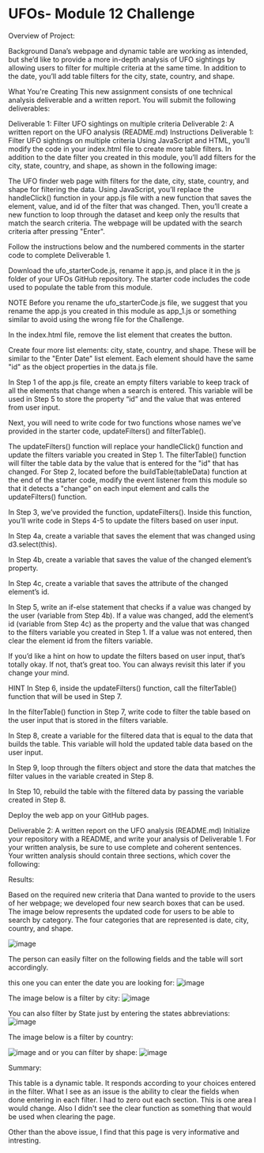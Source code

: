 
# UFOs- Module 12 Challenge
 
Overview of Project:

Background
Dana’s webpage and dynamic table are working as intended, but she’d like to provide a more in-depth analysis of UFO sightings by allowing users to filter for multiple criteria at the same time. In addition to the date, you’ll add table filters for the city, state, country, and shape.

What You're Creating
This new assignment consists of one technical analysis deliverable and a written report. You will submit the following deliverables:

Deliverable 1: Filter UFO sightings on multiple criteria
Deliverable 2: A written report on the UFO analysis (README.md)
Instructions
Deliverable 1: Filter UFO sightings on multiple criteria
Using JavaScript and HTML, you’ll modify the code in your index.html file to create more table filters. In addition to the date filter you created in this module, you’ll add filters for the city, state, country, and shape, as shown in the following image:

The UFO finder web page with filters for the date, city, state, country, and shape for filtering the data.
Using JavaScript, you’ll replace the handleClick() function in your app.js file with a new function that saves the element, value, and id of the filter that was changed. Then, you’ll create a new function to loop through the dataset and keep only the results that match the search criteria. The webpage will be updated with the search criteria after pressing "Enter".

Follow the instructions below and the numbered comments in the starter code to complete Deliverable 1.

Download the ufo_starterCode.js, rename it app.js, and place it in the js folder of your UFOs GitHub repository. The starter code includes the code used to populate the table from this module.

NOTE
Before you rename the ufo_starterCode.js file, we suggest that you rename the app.js you created in this module as app_1.js or something similar to avoid using the wrong file for the Challenge.

In the index.html file, remove the list element that creates the button.

Create four more list elements: city, state, country, and shape. These will be similar to the "Enter Date" list element. Each element should have the same "id" as the object properties in the data.js file.

In Step 1 of the app.js file, create an empty filters variable to keep track of all the elements that change when a search is entered. This variable will be used in Step 5 to store the property “id” and the value that was entered from user input.

Next, you will need to write code for two functions whose names we’ve provided in the starter code, updateFilters() and filterTable().

The updateFilters() function will replace your handleClick() function and update the filters variable you created in Step 1.
The filterTable() function will filter the table data by the value that is entered for the "id" that has changed.
For Step 2, located before the buildTable(tableData) function at the end of the starter code, modify the event listener from this module so that it detects a "change" on each input element and calls the updateFilters() function.

In Step 3, we’ve provided the function, updateFilters(). Inside this function, you’ll write code in Steps 4-5 to update the filters based on user input.

In Step 4a, create a variable that saves the element that was changed using d3.select(this).

In Step 4b, create a variable that saves the value of the changed element’s property.

In Step 4c, create a variable that saves the attribute of the changed element’s id.

In Step 5, write an if-else statement that checks if a value was changed by the user (variable from Step 4b). If a value was changed, add the element’s id (variable from Step 4c) as the property and the value that was changed to the filters variable you created in Step 1. If a value was not entered, then clear the element id from the filters variable.

If you’d like a hint on how to update the filters based on user input, that’s totally okay. If not, that’s great too. You can always revisit this later if you change your mind.

HINT
In Step 6, inside the updateFilters() function, call the filterTable() function that will be used in Step 7.

In the filterTable() function in Step 7, write code to filter the table based on the user input that is stored in the filters variable.

In Step 8, create a variable for the filtered data that is equal to the data that builds the table. This variable will hold the updated table data based on the user input.

In Step 9, loop through the filters object and store the data that matches the filter values in the variable created in Step 8.

In Step 10, rebuild the table with the filtered data by passing the variable created in Step 8.

Deploy the web app on your GitHub pages.

Deliverable 2: A written report on the UFO analysis (README.md)
Initialize your repository with a README, and write your analysis of Deliverable 1. For your written analysis, be sure to use complete and coherent sentences. Your written analysis should contain three sections, which cover the following:


Results: 

Based on the required new criteria that Dana wanted to provide to the users of her webpage; we developed four new search boxes that can be used.
The image below represents the updated code for users to be able to search by category. The four categories that are represented is date, city, country, and shape. 

![image](https://user-images.githubusercontent.com/119356389/226412985-5e31927d-a808-4634-b6ab-e18cb2afe547.png)


The person can easily filter on the following fields and the table will sort accordingly. 

this one you can enter the date you are looking for: 
![image](https://user-images.githubusercontent.com/119356389/226413310-1f2e807b-9aaf-4e1e-839c-ba96a7d65292.png)


 The image below is a filter by city: 
![image](https://user-images.githubusercontent.com/119356389/226399796-74d20283-61d9-4c2e-b6ad-7441b7718613.png)

You can also filter by State just by entering the states abbreviations:
![image](https://user-images.githubusercontent.com/119356389/226399684-68a1aaff-c51e-461d-8c0f-0b020de3fa91.png)

 The image below is a filter by country: 

![image](https://user-images.githubusercontent.com/119356389/226399913-4e116bc8-75e5-497b-aecc-2331bdb1fff8.png)
 and or you can filter by shape:
![image](https://user-images.githubusercontent.com/119356389/226400092-ea83f4e5-4c65-416b-8097-42d57f3704f8.png)


Summary:

 This table is a dynamic table. It responds according to your choices entered in the filter. What I see as an issue is the ability to clear the fields when done entering in each filter. I had to zero out each section. This is one area I would change. Also I didn't see the clear function  as something that would be used when clearing the page. 
 
 Other than the  above issue, I find that this page is very informative and intresting. 
